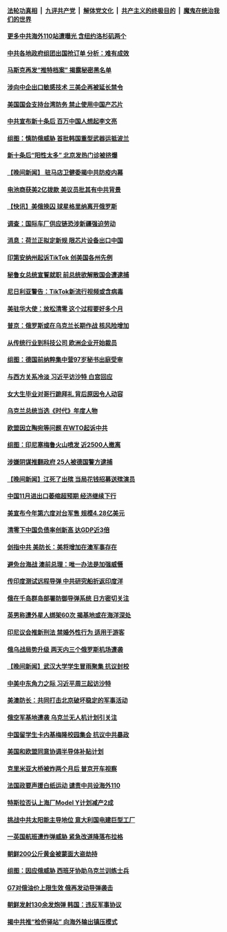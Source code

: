 ####  [法轮功真相](../../../../basic/blob/master/README.md?t=12091502) &nbsp;|&nbsp; [九评共产党](../../../../9ping.md/blob/master/README.md?t=12091502) &nbsp;|&nbsp; [解体党文化](../../../../jtdwh.md/blob/master/README.md?t=12091502)  &nbsp;|&nbsp; [共产主义的终极目的](../../../../gczydzjmd.md/blob/master/README.md?t=12091502) &nbsp;|&nbsp; [魔鬼在统治我们的世界](../../../../mgztzwmdsj.md/blob/master/README.md?t=12091502) 

#### [更多中共海外110站遭曝光 含纽约洛杉矶两个](../pages/nsc418/n13881186.md?t=12091502) 

#### [中共各地政府组团出国抢订单 分析：难有成效](../pages/nsc418/n13881064.md?t=12091502) 

#### [马斯克再发“推特档案” 揭露秘密黑名单](../pages/nsc418/n13881254.md?t=12091502) 

#### [涉向中企出口敏感技术 三美企再被延长禁令](../pages/nsc418/n13881160.md?t=12091502) 

#### [美国国会支持台湾防务 禁止使用中国产芯片](../pages/nsc418/n13881077.md?t=12091502) 

#### [中共宣布新十条后 百万中国人想起李文亮](../pages/nsc418/n13881045.md?t=12091502) 

#### [组图：慎防俄威胁 首批韩国重型武器运抵波兰](../pages/nsc418/n13880774.md?t=12091502) 

#### [新十条后“阳性太多” 北京发热门诊被挤爆](../pages/nsc418/n13880979.md?t=12091502) 

#### [【晚间新闻】 驻马店卫健委揭中共防疫内幕](../pages/nsc418/n13880955.md?t=12091502) 




#### [电池商获美2亿拨款 美议员批其有中共背景](../pages/nsc418/n13880881.md?t=12091502) 

#### [【快讯】美俄换囚 球星格里纳离开俄罗斯](../pages/nsc418/n13880952.md?t=12091502) 

#### [调查：国际车厂供应链恐涉新疆强迫劳动](../pages/nsc418/n13880731.md?t=12091502) 

#### [消息：荷兰正拟定新规 限芯片设备出口中国](../pages/nsc418/n13880604.md?t=12091502) 

#### [印第安纳州起诉TikTok 创美国各州先例](../pages/nsc418/n13880546.md?t=12091502) 

#### [秘鲁女总统宣誓就职 前总统欲解散国会遭逮捕](../pages/nsc418/n13880432.md?t=12091502) 

#### [尼日利亚警告：TikTok新流行视频或含病毒](../pages/nsc418/n13880426.md?t=12091502) 

#### [美驻华大使：放松清零 这个过程要好多个月](../pages/nsc418/n13880375.md?t=12091502) 

#### [普京：俄罗斯或在乌克兰长期作战 核风险增加](../pages/nsc418/n13880374.md?t=12091502) 

#### [从传统行业到科技公司 欧洲企业开始裁员](../pages/nsc418/n13880349.md?t=12091502) 

#### [组图：德国前纳粹集中营97岁秘书出庭受审](../pages/nsc418/n13880079.md?t=12091502) 

#### [与西方关系冷淡 习近平访沙特 白宫回应](../pages/nsc418/n13880338.md?t=12091502) 

#### [女大生毕业对哥行跪拜礼 背后原因令人动容](../pages/nsc418/n13879958.md?t=12091502) 

#### [乌克兰总统当选《时代》年度人物](../pages/nsc418/n13880292.md?t=12091502) 

#### [欧盟因立陶宛等问题 在WTO起诉中共](../pages/nsc418/n13880268.md?t=12091502) 

#### [组图：印尼塞梅鲁火山喷发 近2500人撤离](../pages/nsc418/n13880189.md?t=12091502) 

#### [涉嫌阴谋推翻政府 25人被德国警方逮捕](../pages/nsc418/n13880188.md?t=12091502) 


#### [【晚间新闻】江死了出殡 当局花钱招募送殡演员](../pages/nsc418/n13880213.md?t=12091502) 


#### [中国11月进出口萎缩超预期 经济继续下行](../pages/nsc418/n13880013.md?t=12091502) 

#### [美宣布今年第六度对台军售 规模4.28亿美元](../pages/nsc418/n13879921.md?t=12091502) 

#### [清零下中国负债率创新高 达GDP近3倍](../pages/nsc418/n13879828.md?t=12091502) 

#### [剑指中共 美防长：美将增加在澳军事存在](../pages/nsc418/n13879619.md?t=12091502) 

#### [避免台海战 澳前总理：唯一办法是加强威慑](../pages/nsc418/n13879719.md?t=12091502) 

#### [传印度测试远程导弹 中共研究船折返印度洋](../pages/nsc418/n13879630.md?t=12091502) 

#### [俄在千岛群岛部署防御导弹系统 日方密切关注](../pages/nsc418/n13879587.md?t=12091502) 

#### [英男称遭外星人绑架60次 揭基地或在海洋深处](../pages/nsc418/n13879288.md?t=12091502) 


#### [印尼议会推新刑法 禁婚外性行为 适用于游客](../pages/nsc418/n13879584.md?t=12091502) 

#### [俄乌战局势升级 两天内三个俄罗斯机场遭袭](../pages/nsc418/n13879596.md?t=12091502) 


#### [【晚间新闻】武汉大学学生冒雨聚集 抗议封校](../pages/nsc418/n13879545.md?t=12091502) 

#### [中美中东角力之际 习近平周三起访沙特](../pages/nsc418/n13879110.md?t=12091502) 

#### [美澳防长：共同打击北京破坏稳定的军事活动](../pages/nsc418/n13879387.md?t=12091502) 

#### [俄空军基地遭袭 乌克兰无人机计划引关注](../pages/nsc418/n13879301.md?t=12091502) 

#### [中国留学生卡内基梅隆校园集会 抗议中共暴政](../pages/nsc418/n13878453.md?t=12091502) 

#### [美国和欧盟同意协调半导体补贴计划](../pages/nsc418/n13879188.md?t=12091502) 

#### [克里米亚大桥被炸两个月后 普京开车视察](../pages/nsc418/n13879108.md?t=12091502) 

#### [法国政要声援白纸运动 谴责中共设海外110](../pages/nsc418/n13879109.md?t=12091502) 

#### [特斯拉否认上海厂Model Y计划减产2成](../pages/nsc418/n13879089.md?t=12091502) 

#### [挑战中共太阳能主导地位 意大利国电建巨型工厂](../pages/nsc418/n13879055.md?t=12091502) 

#### [一英国航班遭炸弹威胁 紧急改道降落布拉格](../pages/nsc418/n13879092.md?t=12091502) 

#### [朝鲜200公斤黄金被蒙面大盗劫持](../pages/nsc418/n13879093.md?t=12091502) 

#### [组图：因应俄威胁 西班牙协助乌克兰训练士兵](../pages/nsc418/n13878956.md?t=12091502) 

#### [G7对俄油价上限生效 俄再发动导弹袭击](../pages/nsc418/n13878968.md?t=12091502) 

#### [朝鲜发射130余发炮弹 韩国：违反军事协议](../pages/nsc418/n13879048.md?t=12091502) 

#### [揭中共推“检侨驿站” 向海外输出镇压模式](../pages/nsc418/n13878090.md?t=12091502) 

